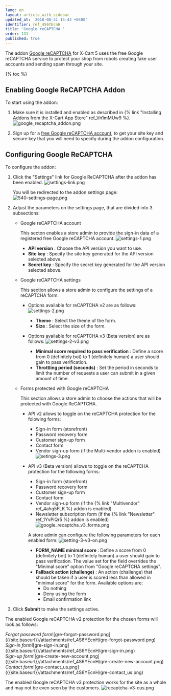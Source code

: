 ```yaml
---
lang: en
layout: article_with_sidebar
updated_at: '2018-08-31 15:43 +0400'
identifier: ref_4S6YEcnH
title: 'Google reCAPTCHA '
order: 131
published: true
---
```

The addon [Google reCAPTCHA](https://market.x-cart.com/addons/google-recaptcha.html "Google reCAPTCHA ") for X-Cart 5 uses the free Google reCAPTCHA service to protect your shop from robots creating fake user accounts and sending spam through your site.

{% toc %}

## Enabling Google ReCAPTCHA Addon

To start using the addon:
1. Make sure it is installed and enabled as described in {% link "Installing Addons from the X-Cart App Store" ref_Vn1mMUw9 %}.
   ![google_recaptcha_addon.png]({{site.baseurl}}/attachments/ref_4S6YEcnH/google_recaptcha_addon.png)

2. Sign up for a [free Google reCAPTCHA account](https://www.google.com/recaptcha/admin#list "Google reCAPTCHA "), to get your site key and secure key that you will need to specify during the addon configuration.

## Configuring Google ReCAPTCHA

To configure the addon:
1. Click the "Settings" link for Google ReCAPTCHA after the addon has been enabled.
   ![settings-link.png]({{site.baseurl}}/attachments/ref_4S6YEcnH/settings-link.png)
   
   You will be redirected to the addon settings page:
   ![540-settings-page.png]({{site.baseurl}}/attachments/ref_4S6YEcnH/540-settings-page.png)

2. Adjust the parameters on the settings page, that are divided into 3 subsections:

   * Google reCAPTCHA account

     This secton enables a store admin to provide the sign-in data of a registered free Google reCAPTCHA account. 
     ![settings-1.png]({{site.baseurl}}/attachments/ref_4S6YEcnH/settings-1.png)

     * **API version** : Choose the API version you want to use.
     * **Site key** : Specify the site key generated for the API version selected above.
     * **Secret key** : Specify the secret key generated for the API version selected above.
   
   * Google reCAPTCHA settings
     
     This section allows a store admin to configure the settings of a reCAPTCHA form. 

     * Options available for reCAPTCHA v2 are as follows:
       ![settings-2.png]({{site.baseurl}}/attachments/ref_4S6YEcnH/settings-2.png)
       * **Theme** : Select the theme of the form. 
       * **Size** : Select the size of the form.
     
     * Options available for reCAPTCHA v3 (Beta version) are as follows:
       ![settings-2-v3.png]({{site.baseurl}}/attachments/ref_4S6YEcnH/settings-2-v3.png)
       * **Minimal score required to pass verification** : Define a score from 0 (definitely bot) to 1 (definitely human) a user should gain to pass verification. 
       * **Throttling period (seconds)** : Set the period in seconds to limit the number of requests a user can submit in a given amount of time.
   
   * Forms protected with Google reCAPTCHA
   
     This section allows a store admin to choose the actions that will be protected with Google ReCAPTCHA.

     * API v2 allows to toggle on the reCAPTCHA protection for the folowing forms:
       * Sign-in form (storefront)
       * Password recovery form
       * Customer sign-up form
       * Contact form
       * Vendor sign-up form (if the Multi-vendor addon is enabled)
       ![setings-3.png]({{site.baseurl}}/attachments/ref_4S6YEcnH/setings-3.png)
     
     * API v3 (Beta version) allows to toggle on the reCAPTCHA protection for the following forms:
       * Sign-in form (storefront)
       * Password recovery form
       * Customer sign-up form
       * Contact form
       * Vendor sign-up form (if the {% link "Multivendor" ref_4ahg5FLK %} addon is enabled)
       * Newsletter subscription form (if the {% link "Newsletter" ref_1YvPiQr5 %} addon is enabled)
       ![google_recaptcha_v3_forms.png]({{site.baseurl}}/attachments/ref_4S6YEcnH/google_recaptcha_v3_forms.png)

     
       A store admin can configure the following parameters for each enabled form:
       ![setting-3-v3-on.png]({{site.baseurl}}/attachments/ref_4S6YEcnH/setting-3-v3-on.png)
       * **FORM_NAME minimal score** : Define a score from 0 (definitely bot) to 1 (definitely human) a user should gain to pass verification. The value set for the field overrides the "Minimal score" option from "Google reCAPTCHA settings". 
       * **Fallback action (challenge)** : An action (challenge) that should be taken if a user is scored less than allowed in "minimal score" for the form.
         Available options are:
         * Do nothing 
         * Deny using the form 
         * Email confirmation link 
       

3. Click **Submit** to make the settings active.

The enabled Google reCAPTCHA v2 protection for the chosen forms will look as follows:

<div class="ui stackable four column grid">
  <div class="column" markdown="span"><i>Forgot password form</i>![gre-forgot-password.png]({{site.baseurl}}/attachments/ref_4S6YEcnH/gre-forgot-password.png)</div>
  <div class="column" markdown="span"><i>Sign-in form</i>![gre-sign-in.png]({{site.baseurl}}/attachments/ref_4S6YEcnH/gre-sign-in.png)</div>
  <div class="column" markdown="span"><i>Sign-up form</i>![gre-create-new-account.png]({{site.baseurl}}/attachments/ref_4S6YEcnH/gre-create-new-account.png)</div>
  <div class="column" markdown="span"><i>Contact form</i>![gre-contact_us.png]({{site.baseurl}}/attachments/ref_4S6YEcnH/gre-contact_us.png)</div>
</div>

The enabled Google reCAPTCHA v3 protection works for the site as a whole and may not be even seen by the customers.
![recaptcha-v3-cus.png]({{site.baseurl}}/attachments/ref_4S6YEcnH/recaptcha-v3-cus.png)
